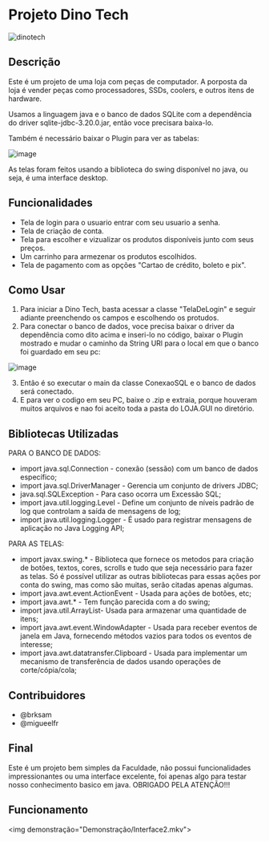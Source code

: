 # Projeto Dino Tech

![dinotech](https://github.com/migueelfr/DINO-TECH/assets/142853940/71d736b0-b021-49cf-b50a-7812a53677d5)


## Descrição
Este é um projeto de uma loja com peças de computador. A porposta da loja é vender peças como processadores, SSDs, coolers, e outros itens de hardware.

Usamos a linguagem java e o banco de dados SQLite com a dependência do driver sqlite-jdbc-3.20.0.jar, então voce precisara baixa-lo.

Também é necessário baixar o Plugin para ver as tabelas:

![image](https://github.com/migueelfr/DINO-TECH/assets/142853940/9393245a-387d-45c2-8520-8fb25189c22d)

As telas foram feitos usando a biblioteca do swing disponível no java, ou seja, é uma interface desktop.


## Funcionalidades
- Tela de login para o usuario entrar com seu usuario a senha.
- Tela de criação de conta.
- Tela para escolher e vizualizar os produtos disponíveis junto com seus preços.
- Um carrinho para armezenar os produtos escolhidos.
- Tela de pagamento com as opções "Cartao de crédito, boleto e pix".

## Como Usar
1. Para iniciar a Dino Tech, basta acessar a classe "TelaDeLogin" e seguir adiante preenchendo os campos e escolhendo os protudos.
2. Para conectar o banco de  dados, voce precisa baixar o driver da dependência como dito acima e inseri-lo no código, baixar o Plugin mostrado e mudar o caminho da String URl para o local em que o banco foi guardado em seu pc:

![image](https://github.com/migueelfr/DINO-TECH/assets/142853940/24443395-767b-4828-8a9a-7e71d046f5a3)

3. Então é so executar o main da classe ConexaoSQL e o banco de dados será conectado.
4. E para ver o codigo em seu PC, baixe o .zip e extraia, porque houveram muitos arquivos e nao foi aceito toda a pasta do LOJA.GUI no diretório.

## Bibliotecas Utilizadas
PARA O BANCO DE DADOS:
- import java.sql.Connection -  conexão (sessão) com um banco de dados específico;
- import java.sql.DriverManager - Gerencia um conjunto de drivers JDBC;
- java.sql.SQLException - Para caso ocorra um Excessão SQL;
- import java.util.logging.Level - Define um conjunto de níveis padrão de log que controlam a saída de mensagens de log;
- import java.util.logging.Logger - É usado para registrar mensagens de aplicação no Java Logging API;

PARA AS TELAS:
- import javax.swing.* - Biblioteca que fornece os metodos para criação de botões, textos, cores, scrolls e tudo que seja necessário para fazer as telas. Só é possível utilizar as outras bibliotecas para essas ações por conta do swing, mas como são muitas, serão citadas apenas algumas.
- import java.awt.event.ActionEvent - Usada para ações de botões, etc;
- import java.awt.* - Tem função parecida com a do swing;
- import java.util.ArrayList- Usada para armazenar uma quantidade de itens;
- import java.awt.event.WindowAdapter - Usada para receber eventos de janela em Java, fornecendo métodos vazios para todos os eventos de interesse;
- import java.awt.datatransfer.Clipboard - Usada para implementar um mecanismo de transferência de dados usando operações de corte/cópia/cola;

## Contribuidores
- @brksam
- @migueelfr

## Final
Este é um projeto bem simples da Faculdade, não possui funcionalidades impressionantes ou uma interface excelente, foi apenas algo para testar nosso conhecimento basico em java.
OBRIGADO PELA ATENÇÃO!!!

## Funcionamento
<img demonstração="Demonstração/Interface2.mkv">
